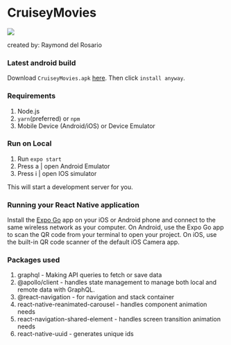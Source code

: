 # CruiseyMovies
![](https://github.com/monddelrosario/CruiseyMovies/assets/CRUISEYMOVIES.gif)

created by: Raymond del Rosario


### Latest android build

Download `CruiseyMovies.apk` [here](https://l.facebook.com/l.php?u=https%3A%2F%2Fexpo.dev%2Fartifacts%2Feas%2F9uA3w6aFkmhn4McyKQKRkV.apk%3Ffbclid%3DIwAR32zdKY-zITNbPZurE-YI2MrYKEqFJUVJxrsaS7ch1aRtmwmnKOVhJ83C0&h=AT0tTJLWRbKUkJKruYPp8jIVaOVQXZ1zu3gT9NuUDx05rQHL6TTVEI8QZmU_R0MFGDZRnj8XhtklKP5YafjL8PHu3GiG6LarLCJQgmeBJMAD60T1pcsAmZtSkGAXoH3pejiiXPs0NFo). Then click `install anyway`.

### Requirements

1. Node.js
1. `yarn`(preferred) or `npm`
1. Mobile Device (Android/iOS) or Device Emulator

### Run on Local

1. Run `expo start`
1. Press a | open Android Emulator
1. Press i | open IOS simulator

This will start a development server for you.

### Running your React Native application

Install the [Expo Go](https://expo.dev/client) app on your iOS or Android phone and connect to the same wireless network as your computer. On Android, use the Expo Go app to scan the QR code from your terminal to open your project. On iOS, use the built-in QR code scanner of the default iOS Camera app.


### Packages used

1. graphql - Making API queries to fetch or save data
1. @apollo/client - handles state management to manage both local and remote data with GraphQL.
1. @react-navigation - for navigation and stack container
1. react-native-reanimated-carousel - handles component animation needs
1. react-navigation-shared-element - handles screen transition animation needs
1. react-native-uuid - generates unique ids

